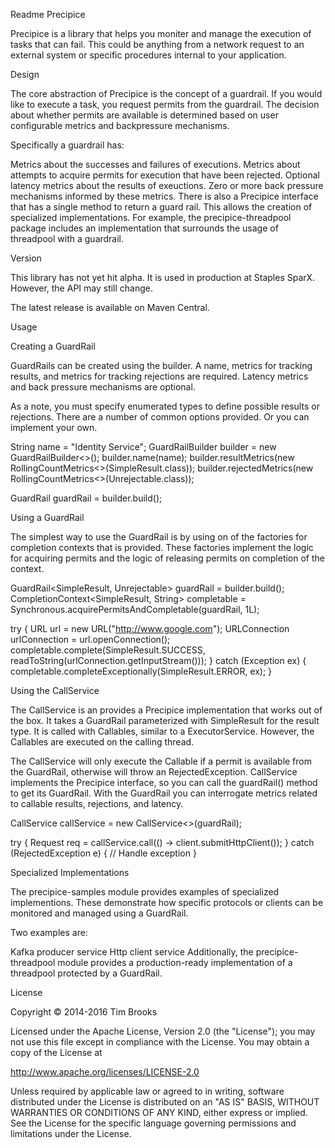 Readme
Precipice

Precipice is a library that helps you moniter and manage the execution of tasks that can fail. This could be anything from a network request to an external system or specific procedures internal to your application.

Design

The core abstraction of Precipice is the concept of a guardrail. If you would like to execute a task, you request permits from the guardrail. The decision about whether permits are available is determined based on user configurable metrics and backpressure mechanisms.

Specifically a guardrail has:

Metrics about the successes and failures of executions.
Metrics about attempts to acquire permits for execution that have been rejected.
Optional latency metrics about the results of exeuctions.
Zero or more back pressure mechanisms informed by these metrics.
There is also a Precipice interface that has a single method to return a guard rail. This allows the creation of specialized implementations. For example, the precipice-threadpool package includes an implementation that surrounds the usage of threadpool with a guardrail.

Version

This library has not yet hit alpha. It is used in production at Staples SparX. However, the API may still change.

The latest release is available on Maven Central.

Usage

Creating a GuardRail

GuardRails can be created using the builder. A name, metrics for tracking results, and metrics for tracking rejections are required. Latency metrics and back pressure mechanisms are optional.

As a note, you must specify enumerated types to define possible results or rejections. There are a number of common options provided. Or you can implement your own.

String name = "Identity Service";
GuardRailBuilder builder = new GuardRailBuilder<>();
builder.name(name);
builder.resultMetrics(new RollingCountMetrics<>(SimpleResult.class));
builder.rejectedMetrics(new RollingCountMetrics<>(Unrejectable.class));

GuardRail guardRail = builder.build();

Using a GuardRail

The simplest way to use the GuardRail is by using on of the factories for completion contexts that is provided. These factories implement the logic for acquiring permits and the logic of releasing permits on completion of the context.

GuardRail<SimpleResult, Unrejectable> guardRail = builder.build();
CompletionContext<SimpleResult, String> completable = Synchronous.acquirePermitsAndCompletable(guardRail, 1L);

try {
    URL url = new URL("http://www.google.com");
    URLConnection urlConnection = url.openConnection();
    completable.complete(SimpleResult.SUCCESS, readToString(urlConnection.getInputStream()));
  } catch (Exception ex) {
    completable.completeExceptionally(SimpleResult.ERROR, ex);
  }

Using the CallService

The CallService is an provides a Precipice implementation that works out of the box. It takes a GuardRail parameterized with SimpleResult for the result type. It is called with Callables, similar to a ExecutorService. However, the Callables are executed on the calling thread.

The CallService will only execute the Callable if a permit is available from the GuardRail, otherwise will throw an RejectedException. CallService implements the Precipice interface, so you can call the guardRail() method to get its GuardRail. With the GuardRail you can interrogate metrics related to callable results, rejections, and latency.

CallService<Unrejectable> callService = new CallService<>(guardRail);

try {
    Request req = callService.call(() -> client.submitHttpClient());
} catch (RejectedException e) {
    // Handle exception
}

Specialized Implementations

The precipice-samples module provides examples of specialized implementions. These demonstrate how specific protocols or clients can be monitored and managed using a GuardRail.

Two examples are:

Kafka producer service
Http client service
Additionally, the precipice-threadpool module provides a production-ready implementation of a threadpool protected by a GuardRail.

License

Copyright © 2014-2016 Tim Brooks

Licensed under the Apache License, Version 2.0 (the "License");
you may not use this file except in compliance with the License.
You may obtain a copy of the License at

http://www.apache.org/licenses/LICENSE-2.0

Unless required by applicable law or agreed to in writing, software
distributed under the License is distributed on an "AS IS" BASIS,
WITHOUT WARRANTIES OR CONDITIONS OF ANY KIND, either express or implied.
See the License for the specific language governing permissions and
limitations under the License.